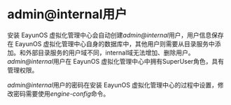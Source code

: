 # admin@internal用户

安装 EayunOS 虚拟化管理中心会自动创建*admin@internal*用户，用户信息保存在 EayunOS 虚拟化管理中心自身的数据库中，其他用户则需要从目录服务中添加。和外部目录服务的用户域不同，internal域无法增加、删除用户。*admin@internal*用户在 EayunOS 虚拟化管理中心中拥有SuperUser角色，具有管理权限。

*admin@internal*用户的密码在安装 EayunOS 虚拟化管理中心的过程中设置，修改密码需要使用*engine-config*命令。
